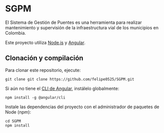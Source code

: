 # SGPM

El Sistema de Gestión de Puentes es una herramienta para realizar mantenimiento y supervisión de la infraestructura vial de los municipios en Colombia.

Este proyecto utiliza [Node.js](https://nodejs.org/en/download) y [Angular](https://angular.io/guide/setup-local).

## Clonación y compilación

Para clonar este repositorio, ejecute:
```console
git clone git clone https://github.com/felipe0525/SGPM.git
```

Si aún no tiene el [CLI de Angular](https://github.com/angular/angular-cli), instálelo globalmente:
```console
npm install -g @angular/cli
```

Instale las dependencias del proyecto con el administrador de paquetes de Node (npm):
```console
cd SGPM
npm install
```
